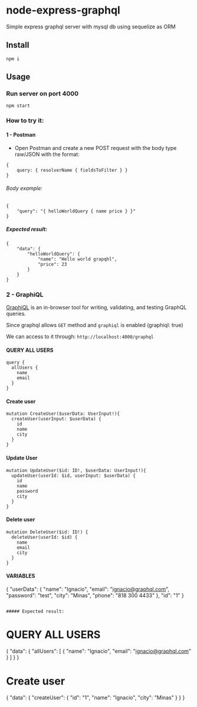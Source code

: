 # node-express-graphql
Simple express graphql server with mysql db using sequelize as ORM

## Install

```
npm i
```

## Usage

### Run server on port 4000
```
npm start
```

### How to try it:

#### 1 - Postman

- Open Postman and create a new POST request with the body type raw/JSON with the format:

```
{
    query: { resolverName { fieldsToFilter } }
}
```


###### Body example:
```
{
	"query": "{ helloWorldQuery { name price } }"
}

```

##### Expected result:
```
{
    "data": {
        "helloWorldQuery": {
            "name": "Hello world grapqhl",
            "price": 23
        }
    }
}
```

### 2 - GraphiQL

[GraphiQL](https://github.com/graphql/graphiql) is an in-browser tool for writing, validating, and testing GraphQL queries.

Since graphql allows `GET` method and `graphiql` is enabled (graphiql: true)

We can access to it through:
`http://localhost:4000/graphql`

#### QUERY ALL USERS 
```
query {
  allUsers {
    name
    email
  }
}
```
#### Create user
```
mutation CreateUser($userData: UserInput!){
  createUser(userInput: $userData) {
    id
    name
    city
  }
}
```
#### Update User
```
mutation UpdateUser($id: ID!, $userData: UserInput!){
  updateUser(userId: $id, userInput: $userData) {
    id
    name
    password
    city
  }
}
```
#### Delete user
```
mutation DeleteUser($id: ID!) {
  deleteUser(userId: $id) { 
    name
    email
    city
  }
}
```
#### VARIABLES
{
  "userData": {
    "name": "Ignacio",
    "email": "ignacio@graphql.com",
    "password": "test",
    "city": "Minas",
    "phone": "818 300 4433"
  },
  "id": "1"
}
```

##### Expected result:
```
# QUERY ALL USERS 
{
  "data": {
    "allUsers": [
      {
        "name": "Ignacio",
        "email": "ignacio@graphql.com"
      }
    ]
  }
}

# Create user
{
  "data": {
    "createUser": {
      "id": "1",
      "name": "Ignacio",
      "city": "Minas"
    }
  }
}
```